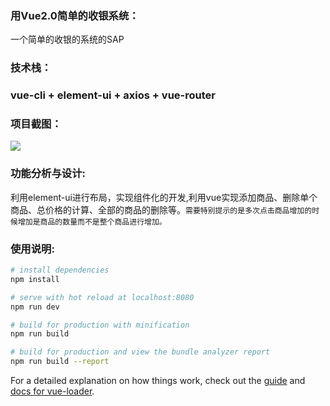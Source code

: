 ### 用Vue2.0简单的收银系统：
一个简单的收银的系统的SAP
### 技术栈：
### vue-cli + element-ui + axios + vue-router
### 项目截图：
<img src="https://github.com/yangfandashuaige/AwesomeVue/blob/master/AwesomePOS/gif/vue.gif"/><br />

### 功能分析与设计:
利用element-ui进行布局，实现组件化的开发,利用vue实现添加商品、删除单个商品、总价格的计算、全部的商品的删除等。`需要特别提示的是多次点击商品增加的时候增加是商品的数量而不是整个商品进行增加。`
### 使用说明:
``` bash
# install dependencies
npm install

# serve with hot reload at localhost:8080
npm run dev

# build for production with minification
npm run build

# build for production and view the bundle analyzer report
npm run build --report
```

For a detailed explanation on how things work, check out the [guide](http://vuejs-templates.github.io/webpack/) and [docs for vue-loader](http://vuejs.github.io/vue-loader).
